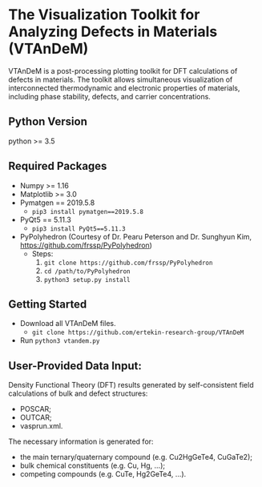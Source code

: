 The Visualization Toolkit for Analyzing Defects in Materials (VTAnDeM)
======================================================================

VTAnDeM is a post-processing plotting toolkit for DFT calculations of defects in materials.
The toolkit allows simultaneous visualization of interconnected thermodynamic and electronic properties of materials, including phase stability, defects, and carrier concentrations.


Python Version
--------------
python >= 3.5


Required Packages
-----------------
- Numpy >= 1.16
- Matplotlib >= 3.0
- Pymatgen == 2019.5.8
	- `pip3 install pymatgen==2019.5.8`
- PyQt5 == 5.11.3
	- `pip3 install PyQt5==5.11.3`
- PyPolyhedron (Courtesy of Dr. Pearu Peterson and Dr. Sunghyun Kim, https://github.com/frssp/PyPolyhedron)
	- Steps:
		1. `git clone https://github.com/frssp/PyPolyhedron`
		2. `cd /path/to/PyPolyhedron`
		3. `python3 setup.py install`


Getting Started
---------------
- Download all VTAnDeM files.
	- `git clone https://github.com/ertekin-research-group/VTAnDeM`
- Run `python3 vtandem.py`


User-Provided Data Input:
-------------------------
Density Functional Theory (DFT) results generated by self-consistent field calculations of bulk and defect structures:
- POSCAR;
- OUTCAR;
- vasprun.xml.

The necessary information is generated for:
- the main ternary/quaternary compound (e.g. Cu2HgGeTe4, CuGaTe2);
- bulk chemical constituents (e.g. Cu, Hg, ...);
- competing compounds (e.g. CuTe, Hg2GeTe4, ...).

